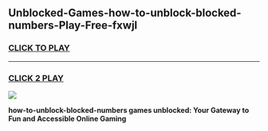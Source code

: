 
## Unblocked-Games-how-to-unblock-blocked-numbers-Play-Free-fxwjl
<h3>
<a href="https://premium76.site?title=how-to-unblock-blocked-numbers&ref=21A">CLICK TO PLAY</a></h3>
<hr>

<h3>
<a href="https://premium76.site?title=how-to-unblock-blocked-numbers&ref=21A">CLICK 2 PLAY</a>
  
</h3>

<a href="https://premium76.site?title=how-to-unblock-blocked-numbers&ref=21A"><img src="https://clearcache.store/games.png"></a>


**how-to-unblock-blocked-numbers games unblocked: Your Gateway to Fun and Accessible Online Gaming**
